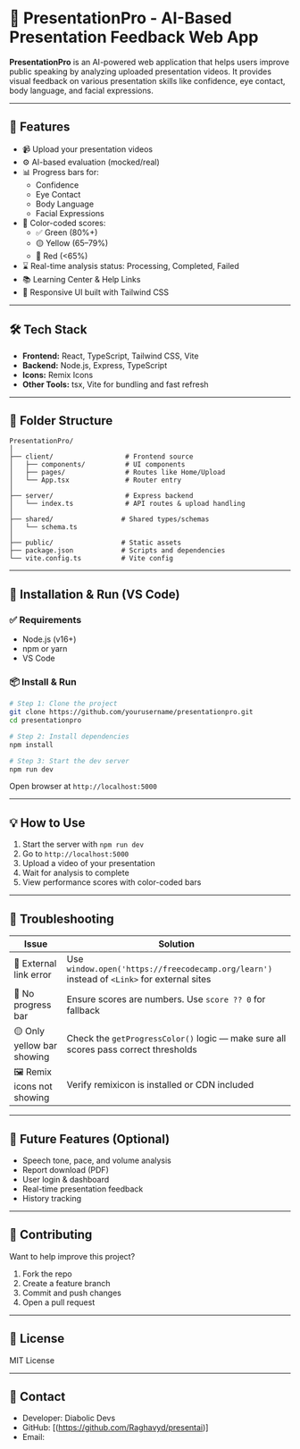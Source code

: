 # 🎤 PresentationPro - AI-Based Presentation Feedback Web App

**PresentationPro** is an AI-powered web application that helps users improve public speaking by analyzing uploaded presentation videos. It provides visual feedback on various presentation skills like confidence, eye contact, body language, and facial expressions.

---

## 📌 Features

- 📹 Upload your presentation videos
- ⚙️ AI-based evaluation (mocked/real)
- 📊 Progress bars for:
  - Confidence
  - Eye Contact
  - Body Language
  - Facial Expressions
- 🎨 Color-coded scores:
  - ✅ Green (80%+)
  - 🟡 Yellow (65–79%)
  - 🔴 Red (<65%)
- ⌛ Real-time analysis status: Processing, Completed, Failed
- 📚 Learning Center & Help Links
- 🎨 Responsive UI built with Tailwind CSS

---

## 🛠 Tech Stack

- **Frontend:** React, TypeScript, Tailwind CSS, Vite
- **Backend:** Node.js, Express, TypeScript
- **Icons:** Remix Icons
- **Other Tools:** tsx, Vite for bundling and fast refresh

---

## 📁 Folder Structure

```
PresentationPro/
│
├── client/                  # Frontend source
│   ├── components/          # UI components
│   ├── pages/               # Routes like Home/Upload
│   └── App.tsx              # Router entry
│
├── server/                  # Express backend
│   └── index.ts             # API routes & upload handling
│
├── shared/                 # Shared types/schemas
│   └── schema.ts
│
├── public/                 # Static assets
├── package.json            # Scripts and dependencies
└── vite.config.ts          # Vite config
```

---

## 🚀 Installation & Run (VS Code)

### ✅ Requirements
- Node.js (v16+)
- npm or yarn
- VS Code

### 📦 Install & Run
```bash
# Step 1: Clone the project
git clone https://github.com/yourusername/presentationpro.git
cd presentationpro

# Step 2: Install dependencies
npm install

# Step 3: Start the dev server
npm run dev
```

Open browser at `http://localhost:5000`

---

## 💡 How to Use

1. Start the server with `npm run dev`
2. Go to `http://localhost:5000`
3. Upload a video of your presentation
4. Wait for analysis to complete
5. View performance scores with color-coded bars

---

## 🧩 Troubleshooting

| Issue | Solution |
|-------|----------|
| 🔄 External link error | Use `window.open('https://freecodecamp.org/learn')` instead of `<Link>` for external sites |
| 🚫 No progress bar | Ensure scores are numbers. Use `score ?? 0` for fallback |
| 🟡 Only yellow bar showing | Check the `getProgressColor()` logic — make sure all scores pass correct thresholds |
| 🖼 Remix icons not showing | Verify remixicon is installed or CDN included |

---

## 🔮 Future Features (Optional)

- Speech tone, pace, and volume analysis
- Report download (PDF)
- User login & dashboard
- Real-time presentation feedback
- History tracking

---

## 🙌 Contributing

Want to help improve this project?

1. Fork the repo
2. Create a feature branch
3. Commit and push changes
4. Open a pull request

---

## 📝 License

MIT License

---

## 👋 Contact

- Developer: Diabolic Devs
- GitHub: [(https://github.com/Raghavyd/presentai)]
- Email: 
